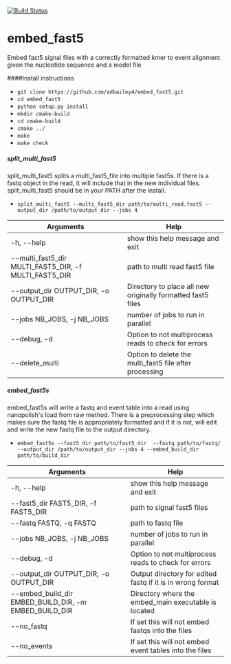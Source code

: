 [![Build Status](https://travis-ci.org/adbailey4/embed_fast5.svg?branch=master)](https://github.com/adbailey4/embed_fast5)


# embed_fast5
Embed fast5 signal files with a correctly formatted kmer to event alignment given the nucleotide sequence and a model file

####Install instructions  
* `git clone https://github.com/adbailey4/embed_fast5.git` 
* `cd embed_fast5`
* `python setup.py install`
* `mkdir cmake-build`
* `cd cmake-build`
* `cmake ../`
* `make`
* `make check`

##### split_multi_fast5
split_multi_fast5 splits a multi_fast5_file into multiple fast5s. If there is a fastq object in the read, it will include that in the new individual files. split_multi_fast5 should be in your PATH after the install. 

* `split_multi_fast5 --multi_fast5_dir path/to/multi_read.fast5 --output_dir /path/to/output_dir --jobs 4`

|  Arguments | Help  | 
|---|---|
| -h, --help  | show this help message and exit  |
| --multi_fast5_dir MULTI_FAST5_DIR, -f MULTI_FAST5_DIR  |  path to multi read fast5 file |
| --output_dir OUTPUT_DIR, -o OUTPUT_DIR | Directory to place all new originally formatted fast5 files  |
| --jobs NB_JOBS, -j NB_JOBS |  number of jobs to run in parallel |
| --debug, -d  |  Option to not multiprocess reads to check for errors |
| --delete_multi | Option to delete the multi_fast5 file after processing  |


##### embed_fast5s
embed_fast5s will write a fastq and event table into a read using nanopolish's load from raw method. 
There is a preprocessing step which makes sure the fastq file is appropriately 
formatted and if it is not, will edit and write the new fastq file to the output directory.

* `embed_fast5s --fast5_dir path/to/fast5_dir  --fastq path/to/fastq/ --output_dir /path/to/output_dir --jobs 4 --embed_build_dir path/to/build_dir`

|  Arguments | Help  | 
|---|---|
| -h, --help  | show this help message and exit  |
| --fast5_dir FAST5_DIR, -f FAST5_DIR  |  path to signal fast5 files |
| --fastq FASTQ, -q FASTQ | path to fastq file  |
| --jobs NB_JOBS, -j NB_JOBS |  number of jobs to run in parallel |
| --debug, -d  |  Option to not multiprocess reads to check for errors |
| --output_dir OUTPUT_DIR, -o OUTPUT_DIR | Output directory for edited fastq if it is in wrong format|
| --embed_build_dir EMBED_BUILD_DIR, -m EMBED_BUILD_DIR  |  Directory where the embed_main executable is located |
| --no_fastq  |  If set this will not embed fastqs into the files |
| --no_events  |  If set this will not embed event tables into the files |


